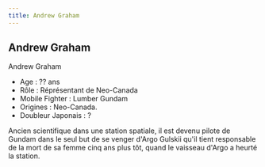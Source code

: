 ```yaml
---
title: Andrew Graham
---
```


Andrew Graham
-------------

Andrew Graham   
- Age : ?? ans   
- Rôle : Réprésentant de Neo-Canada   
- Mobile Fighter : Lumber Gundam   
- Origines : Neo-Canada.   
- Doubleur Japonais : ?   
  
Ancien scientifique dans une station spatiale, il est devenu pilote de Gundam dans le seul but de se venger d'Argo Gulskii qu'il tient responsable de la mort de sa femme cinq ans plus tôt, quand le vaisseau d'Argo a heurté la station.  
